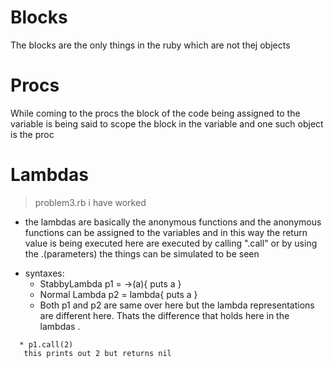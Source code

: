 # Blocks
The blocks are the only things in the ruby which are not thej objects
# Procs
While coming to the procs the block of the code being assigned to the variable is    being said to scope the block in the variable and one such object is the proc

# Lambdas
> problem3.rb i have worked 
   - the lambdas are basically the anonymous functions and the anonymous functions can be assigned to the variables and in this way the return value is being executed here are executed by calling ".call" or by using the .(parameters) the things can be simulated to be seen

  * syntaxes:
    - StabbyLambda
      p1 = ->(a){ puts a }
    - Normal Lambda
      p2 = lambda{ puts a }
    - Both p1 and p2 are same over here but the lambda representations are different here. Thats the difference that holds here in the lambdas .
  ```
    * p1.call(2)
     this prints out 2 but returns nil
  ```
